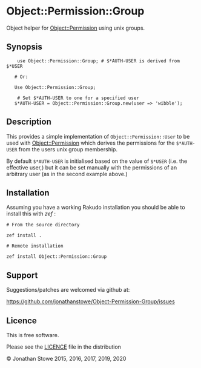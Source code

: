 # Object::Permission::Group

Object helper for [Object::Permission](https://github.com/jonathanstowe/Object-Permission) using unix groups.

## Synopsis

```perl6
	use Object::Permission::Group; # $*AUTH-USER is derived from $*USER

   # Or:

   Use Object::Permission::Group;

	# Set $*AUTH-USER to one for a specified user
   $*AUTH-USER = Object::Permission::Group.new(user => 'wibble');
```

## Description

This provides a simple implementation of
```Object::Permission::User``` to be used with
[Object::Permission](https://github.com/jonathanstowe/Object-Permission)
which derives the permissions for the ```$*AUTH-USER``` from the users
unix group membership.

By default ```$*AUTH-USER``` is initialised based on the value of
```$*USER``` (i.e. the effective user,) but it can be set manually with
the permissions of an arbitrary user (as in the second example above.)


## Installation

Assuming you have a working Rakudo installation you should be able to install this with *zef* :

    # From the source directory
   
    zef install .

    # Remote installation

    zef install Object::Permission::Group

## Support

Suggestions/patches are welcomed via github at:

https://github.com/jonathanstowe/Object-Permission-Group/issues

## Licence

This is free software.

Please see the [LICENCE](LICENCE) file in the distribution

© Jonathan Stowe 2015, 2016, 2017, 2019, 2020
